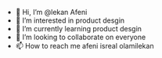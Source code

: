 - 👋 Hi, I’m @lekan Afeni
- 👀 I’m interested in product desgin
- 🌱 I’m currently learning product desgin
- 💞️ I’m looking to collaborate on everyone
- 📫 How to reach me afeni isreal olamilekan

<!---
lekanvik/lekanvik is a ✨ special ✨ repository because its `README.md` (this file) appears on your GitHub profile.
You can click the Preview link to take a look at your changes.
--->
